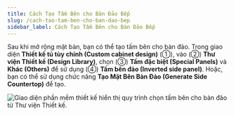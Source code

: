 ```yaml
---
title: Cách Tạo Tấm Bên cho Bàn Đảo Bếp
slug: /cach-tao-tam-ben-cho-ban-dao-bep
sidebar_label: Cách Tạo Tấm Bên cho Bàn Đảo Bếp
---
```


Sau khi mở rộng mặt bàn, bạn có thể tạo tấm bên cho bàn đảo. Trong giao diện **Thiết kế tủ tùy chỉnh (Custom cabinet design)** (①), vào (②) **Thư viện Thiết kế (Design Library)**, chọn (③) **Tấm đặc biệt (Special Panels)** và **Khác (Others)** để sử dụng (④) **Tấm bên đảo (Inverted side panel)**. Hoặc, bạn có thể sử dụng chức năng **Tạo Mặt Bên Bàn Đảo (Generate Side Countertop)** để tạo.

![Giao diện phần mềm thiết kế hiển thị quy trình chọn tấm bên cho bàn đảo từ Thư viện Thiết kế.](https://storage.googleapis.com/jegavn_kb/images/96aaa8b5-0209-4724-823a-450d147c59b4.png)
